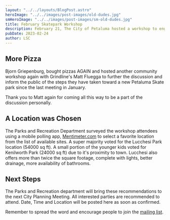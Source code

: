 ```yaml
---
layout: "../../layouts/BlogPost.astro"
heroImage: "../../images/post-images/old-dudes.jpg"
smHeroImage: "../../images/post-images/sm-old-dudes.jpg"
title: February Skatepark Workshop
description: February 21, The City of Petaluma hosted a workshop to engage community memebers in the Skate Petaluma project.
pubDate: 2023-02-24
author: LSC
---
```

## More Pizza
Bjorn Griepenburg, bought pizzas AGAIN and hosted another community workshop again with Grindline's Matt Fluegga to further the discussion and inform the public of the steps they have taken toward a new Petaluma Skate park since the last meeting in January. 

Thank you to Matt again for coming all this way to be a part of the discussion personally. 


##  A Location was Chosen
The Parks and Recreation Department surveyed the workshop attendees using a mobile polling app, <a href='www.Mentimeter.com'>Mentimeter.com</a> to select a favorite location from the list of available sites. A super majority voted for the Lucchesi Park location (54000 sq ft). A small portion of the younger kids voted for Kenilworth Park (24000 sq ft) due to it's proximity to town. Lucchesi also offers more than twice the square footage, complete with lights, better drainage, more availability of bathrooms.


## Next Steps
The Parks and Recreation department will bring these recommendations to the next City Planning Meeting. All interested parties are recommended to attend. Date, Time and Location will be posted here as soon as confirmed. 
    
Remember to spread the word and encourage people to join the  [mailing list](../../index.html#aboveFold). 

